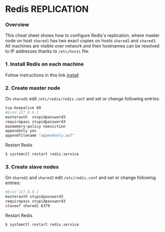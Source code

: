 # Redis REPLICATION
### Overview
This cheat sheet shows how to configure Redis's replication, where master node on host ```shared1``` has two exact copies on hosts ```shared2``` and ```shared3```. All machines are visible over network and their hostnames can be resolved to IP addresses thanks to ```/etc/hosts``` file.
### 1. Install Redis on each machine
Follow instructions in this link [install]
### 2. Create master node
On ```shared1``` edit ```/etc/redis/redis.conf``` and set or change following entries:
```sh
tcp-keepalive 60
#bind 127.0.0.1
masterauth  stupidpassword3
requirepass stupidpassword3
maxmemory-policy noeviction
appendonly yes
appendfilename "appendonly.aof"
```
Restart Redis
```sh
$ systemctl restart redis.service
```
### 3. Create slave nodes
On ```shared1``` and ```shared2``` edit ```/etc/redis.conf``` and set or change following entries:
```sh
#bind 127.0.0.1
masterauth stupidpassword3
requirepass stupidpassword3
slaveof shared1 6379
```
Restart Redis
```sh
$ systemctl restart redis.service
```


[install]: <https://github.com/gitarte/CHEAT-SHEET/blob/master/redis/install.md>
